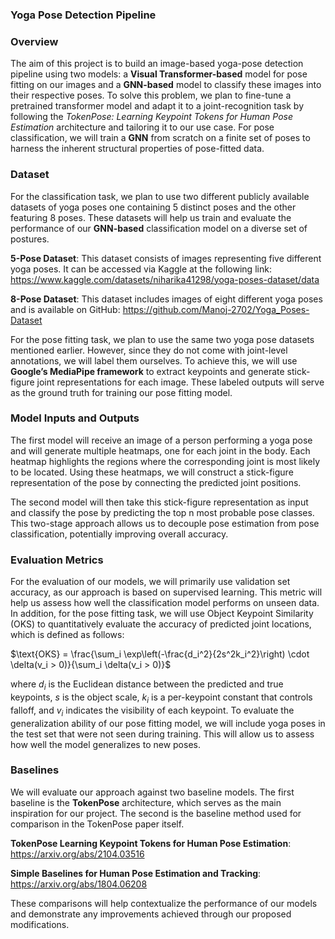 ### Yoga Pose Detection Pipeline 

### Overview

The aim of this project is to build an image-based yoga-pose detection pipeline using two models: a **Visual Transformer-based** model for pose fitting on our images and a **GNN-based** model to classify these images into their respective poses. To solve this problem, we plan to fine-tune a pretrained transformer model and adapt it to a joint-recognition task by following the *TokenPose: Learning Keypoint Tokens for Human Pose Estimation* architecture and tailoring it to our use case.
For pose classification, we will train a **GNN** from scratch on a finite set of poses to harness the inherent structural properties of pose-fitted data.

### Dataset

For the classification task, we plan to use two different publicly available datasets of yoga poses one containing 5 distinct poses and the other featuring 8 poses. These datasets will help us train and evaluate the performance of our **GNN-based** classification model on a diverse set of postures.

**5-Pose Dataset**:
This dataset consists of images representing five different yoga poses. It can be accessed via Kaggle at the following link:
https://www.kaggle.com/datasets/niharika41298/yoga-poses-dataset/data

**8-Pose Dataset**:
This dataset includes images of eight different yoga poses and is available on GitHub:
https://github.com/Manoj-2702/Yoga_Poses-Dataset

For the pose fitting task, we plan to use the same two yoga pose datasets mentioned earlier. However, since they do not come with joint-level annotations, we will label them ourselves. To achieve this, we will use **Google’s MediaPipe framework** to extract keypoints and generate stick-figure joint representations for each image. These labeled outputs will serve as the ground truth for training our pose fitting model.

### Model Inputs and Outputs
The first model will receive an image of a person performing a yoga pose and will generate multiple heatmaps, one for each joint in the body. Each heatmap highlights the regions where the corresponding joint is most likely to be located. Using these heatmaps, we will construct a stick-figure representation of the pose by connecting the predicted joint positions.

The second model will then take this stick-figure representation as input and classify the pose by predicting the top n most probable pose classes. This two-stage approach allows us to decouple pose estimation from pose classification, potentially improving overall accuracy.

### Evaluation Metrics
For the evaluation of our models, we will primarily use validation set accuracy, as our approach is based on supervised learning. This metric will help us assess how well the classification model performs on unseen data. In addition, for the pose fitting task, we will use Object Keypoint Similarity (OKS) to quantitatively evaluate the accuracy of predicted joint locations, which is defined as follows:

$\text{OKS} = \frac{\sum_i \exp\left(-\frac{d_i^2}{2s^2k_i^2}\right) \cdot \delta(v_i > 0)}{\sum_i \delta(v_i > 0)}$


where $d_i$  is the Euclidean distance between the predicted and true keypoints, $s$ is the object scale, $k_i$ is a per-keypoint constant that controls falloff, and $v_i$ indicates the visibility of each keypoint. To evaluate the generalization ability of our pose fitting model, we will include yoga poses in the test set that were not seen during training. This will allow us to assess how well the model generalizes to new poses.
### Baselines

We will evaluate our approach against two baseline models. The first baseline is the **TokenPose** architecture, which serves as the main inspiration for our project. The second is the baseline method used for comparison in the TokenPose paper itself.

**TokenPose Learning Keypoint Tokens for Human Pose Estimation**:
https://arxiv.org/abs/2104.03516

**Simple Baselines for Human Pose Estimation and Tracking**:
https://arxiv.org/abs/1804.06208

These comparisons will help contextualize the performance of our models and demonstrate any improvements achieved through our proposed modifications.

